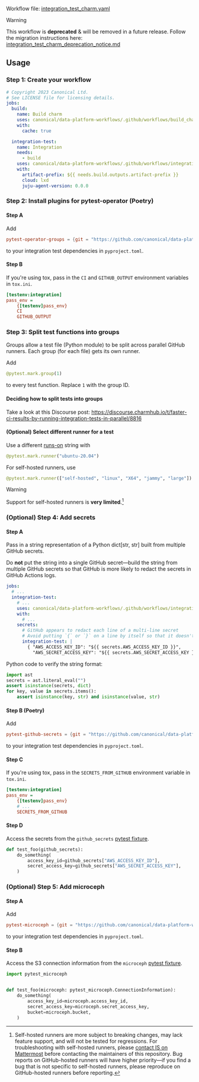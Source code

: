 Workflow file: [integration_test_charm.yaml](integration_test_charm.yaml)

> [!WARNING]
> This workflow is **deprecated** & will be removed in a future release. Follow the migration instructions here: [integration_test_charm_deprecation_notice.md](integration_test_charm_deprecation_notice.md)

## Usage
### Step 1: Create your workflow
```yaml
# Copyright 2023 Canonical Ltd.
# See LICENSE file for licensing details.
jobs:
  build:
    name: Build charm
    uses: canonical/data-platform-workflows/.github/workflows/build_charm.yaml@v0.0.0
    with:
      cache: true

  integration-test:
    name: Integration
    needs:
      - build
    uses: canonical/data-platform-workflows/.github/workflows/integration_test_charm.yaml@v0.0.0
    with:
      artifact-prefix: ${{ needs.build.outputs.artifact-prefix }}
      cloud: lxd
      juju-agent-version: 0.0.0
```

### Step 2: Install plugins for pytest-operator (Poetry)
#### Step A
Add
```toml
pytest-operator-groups = {git = "https://github.com/canonical/data-platform-workflows", tag = "v0.0.0", subdirectory = "python/pytest_plugins/pytest_operator_groups"}
```
to your integration test dependencies in `pyproject.toml`.

#### Step B
If you're using tox, pass in the `CI` and `GITHUB_OUTPUT` environment variables in `tox.ini`.
```ini
[testenv:integration]
pass_env =
    {[testenv]pass_env}
    CI
    GITHUB_OUTPUT
```

### Step 3: Split test functions into groups
Groups allow a test file (Python module) to be split across parallel GitHub runners. Each group (for each file) gets its own runner.

Add
```python
@pytest.mark.group(1)
```
to every test function. Replace `1` with the group ID.

#### Deciding how to split tests into groups
Take a look at this Discourse post: https://discourse.charmhub.io/t/faster-ci-results-by-running-integration-tests-in-parallel/8816

#### (Optional) Select different runner for a test
Use a different [runs-on](https://docs.github.com/en/actions/using-workflows/workflow-syntax-for-github-actions#jobsjob_idruns-on) string with
```python
@pytest.mark.runner("ubuntu-20.04")
```

For self-hosted runners, use

```python
@pytest.mark.runner(["self-hosted", "linux", "X64", "jammy", "large"])
```
> [!WARNING]
> Support for self-hosted runners is **very limited**.[^1]

### (Optional) Step 4: Add secrets
#### Step A
Pass in a string representation of a Python dict[str, str] built from multiple GitHub secrets.

Do **not** put the string into a single GitHub secret—build the string from multiple GitHub secrets so that GitHub is more likely to redact the secrets in GitHub Actions logs.
```yaml
jobs:
  # ...
  integration-test:
    # ...
    uses: canonical/data-platform-workflows/.github/workflows/integration_test_charm.yaml@v0.0.0
    with:
      # ...
    secrets:
      # GitHub appears to redact each line of a multi-line secret
      # Avoid putting `{` or `}` on a line by itself so that it doesn't get redacted in logs
      integration-test: |
        { "AWS_ACCESS_KEY_ID": "${{ secrets.AWS_ACCESS_KEY_ID }}",
          "AWS_SECRET_ACCESS_KEY": "${{ secrets.AWS_SECRET_ACCESS_KEY }}", }
```

Python code to verify the string format:
```python
import ast
secrets = ast.literal_eval("")
assert isinstance(secrets, dict)
for key, value in secrets.items():
    assert isinstance(key, str) and isinstance(value, str)
```

#### Step B (Poetry)
Add
```toml
pytest-github-secrets = {git = "https://github.com/canonical/data-platform-workflows", tag = "v0.0.0", subdirectory = "python/pytest_plugins/github_secrets"}
```
to your integration test dependencies in `pyproject.toml`.

#### Step C
If you're using tox, pass in the `SECRETS_FROM_GITHUB` environment variable in `tox.ini`.
```ini
[testenv:integration]
pass_env =
    {[testenv]pass_env}
    # ...
    SECRETS_FROM_GITHUB
```

#### Step D
Access the secrets from the `github_secrets` [pytest fixture](https://docs.pytest.org/en/stable/how-to/fixtures.html).
```python
def test_foo(github_secrets):
    do_something(
        access_key_id=github_secrets["AWS_ACCESS_KEY_ID"],
        secret_access_key=github_secrets["AWS_SECRET_ACCESS_KEY"],
    )
```

### (Optional) Step 5: Add microceph
#### Step A
Add
```toml
pytest-microceph = {git = "https://github.com/canonical/data-platform-workflows", tag = "v0.0.0", subdirectory = "python/pytest_plugins/microceph"}
```
to your integration test dependencies in `pyproject.toml`.

#### Step B
Access the S3 connection information from the `microceph` [pytest fixture](https://docs.pytest.org/en/stable/how-to/fixtures.html).

```python
import pytest_microceph


def test_foo(microceph: pytest_microceph.ConnectionInformation):
    do_something(
        access_key_id=microceph.access_key_id,
        secret_access_key=microceph.secret_access_key,
        bucket=microceph.bucket,
    )
```

[^1]: Self-hosted runners are more subject to breaking changes, may lack feature support, and will not be tested for regressions. For troubleshooting with self-hosted runners, please [contact IS on Mattermost](https://chat.canonical.com/canonical/channels/github-actions-self-hosted-runners) before contacting the maintainers of this repository. Bug reports on GitHub-hosted runners will have higher priority—if you find a bug that is not specific to self-hosted runners, please reproduce on GitHub-hosted runners before reporting.
